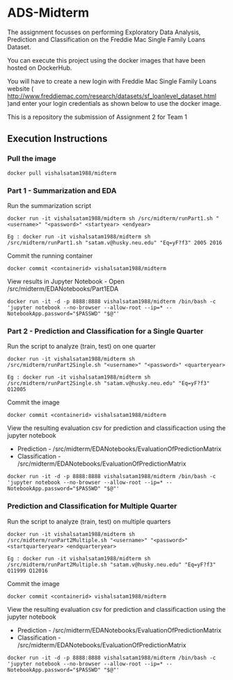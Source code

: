 # ADS-Midterm

The assignment focusses on performing Exploratory Data Analysis, Prediction and Classification on the Freddie Mac Single Family Loans Dataset.

You can execute this project using the docker images that have been hosted on DockerHub.

You will have to create a new login with Freddie Mac Single Family Loans website ( http://www.freddiemac.com/research/datasets/sf_loanlevel_dataset.html )and enter your login credentials as shown below to use the docker image.


This is a repository the submission of Assignment 2 for Team 1

## Execution Instructions

### Pull the image

```
docker pull vishalsatam1988/midterm
```

### Part 1 - Summarization and EDA

Run the summarization script
```
docker run -it vishalsatam1988/midterm sh /src/midterm/runPart1.sh "<username>" "<password>" <startyear> <endyear>
```
```
Eg : docker run -it vishalsatam1988/midterm sh /src/midterm/runPart1.sh "satam.v@husky.neu.edu" "Eq=yF?f3" 2005 2016
```

Commit the running container
```
docker commit <containerid> vishalsatam1988/midterm
```

View results in Jupyter Notebook - Open /src/midterm/EDANotebooks/Part1EDA
```
docker run -it -d -p 8888:8888 vishalsatam1988/midterm /bin/bash -c 'jupyter notebook --no-browser --allow-root --ip=* --NotebookApp.password="$PASSWD" "$@"'
```

### Part 2 - Prediction and Classification for a Single Quarter

Run the script to analyze (train, test) on one quarter
```
docker run -it vishalsatam1988/midterm sh /src/midterm/runPart2Single.sh "<username>" "<password>" <quarteryear>
```
```
Eg : docker run -it vishalsatam1988/midterm sh /src/midterm/runPart2Single.sh "satam.v@husky.neu.edu" "Eq=yF?f3" Q12005
```
Commit the image
```
docker commit <containerid> vishalsatam1988/midterm
```
View the resulting evaluation csv for prediction and classificaction using the jupyter notebook 
* Prediction - /src/midterm/EDANotebooks/EvaluationOfPredictionMatrix
* Classification - /src/midterm/EDANotebooks/EvaluationOfPredictionMatrix
```
docker run -it -d -p 8888:8888 vishalsatam1988/midterm /bin/bash -c 'jupyter notebook --no-browser --allow-root --ip=* --NotebookApp.password="$PASSWD" "$@"'
```

### Prediction and Classification for Multiple Quarter

Run the script to analyze (train, test) on multiple quarters
```
docker run -it vishalsatam1988/midterm sh /src/midterm/runPart2Multiple.sh "<username>" "<password>" <startquarteryear> <endquarteryear>
```
```
Eg : docker run -it vishalsatam1988/midterm sh /src/midterm/runPart2Multiple.sh "satam.v@husky.neu.edu" "Eq=yF?f3" Q11999 Q12016
```

Commit the image
```
docker commit <containerid> vishalsatam1988/midterm
```

View the resulting evaluation csv for prediction and classificaction using the jupyter notebook 
* Prediction - /src/midterm/EDANotebooks/EvaluationOfPredictionMatrix
* Classification - /src/midterm/EDANotebooks/EvaluationOfPredictionMatrix
```
docker run -it -d -p 8888:8888 vishalsatam1988/midterm /bin/bash -c 'jupyter notebook --no-browser --allow-root --ip=* --NotebookApp.password="$PASSWD" "$@"'
```
